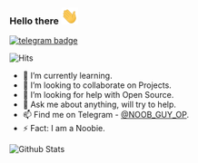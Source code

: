 ### Hello there <img src="https://raw.githubusercontent.com/ABSphreak/ABSphreak/master/gifs/Hi.gif" width="30px">
[![telegram badge](https://img.shields.io/badge/xditya-30302f?style=flat&logo=telegram)](https://t.me/xditya)

![Hits](https://hits.seeyoufarm.com/api/count/incr/badge.svg?url=https://github.com/noobsipak/)

- 🔭 I’m currently learning.
- 👬 I’m looking to collaborate on Projects.
- 👀 I’m looking for help with Open Source.
- 💬 Ask me about anything, will try to help.
- 📫 Find me on Telegram - [@NOOB_GUY_OP](https://t.me/NOOB_GUY_OP).
- ⚡ Fact: I am a Noobie.

![Github Stats](https://github-readme-stats.vercel.app/api?username=noobsipak&show_icons=true&title_color=fff&icon_color=79ff97&text_color=9f9f9f&bg_color=151515)
